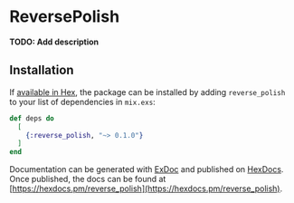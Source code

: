 # ReversePolish

**TODO: Add description**

## Installation

If [available in Hex](https://hex.pm/docs/publish), the package can be installed
by adding `reverse_polish` to your list of dependencies in `mix.exs`:

```elixir
def deps do
  [
    {:reverse_polish, "~> 0.1.0"}
  ]
end
```

Documentation can be generated with [ExDoc](https://github.com/elixir-lang/ex_doc)
and published on [HexDocs](https://hexdocs.pm). Once published, the docs can
be found at [https://hexdocs.pm/reverse_polish](https://hexdocs.pm/reverse_polish).

